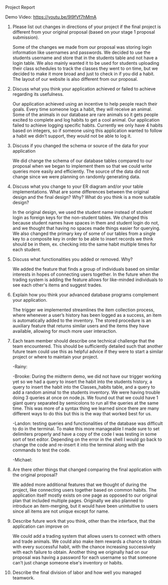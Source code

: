 Project Report 


Demo Video: https://youtu.be/9l9fVf7hMmA


1. Please list out changes in directions of your project if the final project is different from your original proposal (based on your stage 1 proposal submission).

    Some of the changes we made from our proposal was storing login information like usernames and passwords. We decided to use the students username and store that in the students table and not have a login table. We also mainly wanted it to be used for students uploading their class schedules to track the classes they went to on time, but we decided to make it more broad and just to check in if you did a habit. The layout of our website is also different from our proposal. 

2. Discuss what you think your application achieved or failed to achieve regarding its usefulness.

	Our application achieved using an incentive to help people reach their goals. Every time someone logs a habit, they will receive an animal. Some of the animals in our database are rare animals so it gets people excited to complete and log habits to get a cool animal. Our application failed to achieve logging specific habits. Currently we only have 4 habits based on integers, so if someone using this application wanted to follow a habit we didn’t support, they would not be able to log it. 

3. Discuss if you changed the schema or source of the data for your application

    We did change the schema of our database tables compared to our proposal when we began to implement them so that we could write queries more easily and efficiently. The source of the data did not change since we were planning on randomly generating data. 

4. Discuss what you change to your ER diagram and/or your table implementations. What are some differences between the original design and the final design? Why? What do you think is a more suitable design? 

    In the original design, we used the student name instead of student login as foreign keys for the non-student tables. We changed this because student names have spaces in them and student login do not, and we thought that having no spaces made things easier for querying. We also changed the primary key of some of our tables from a single key to a composite key in order to be able to insert records we think should be in them, ex. checking into the same habit multiple times for each student.

5. Discuss what functionalities you added or removed. Why?

    We added the feature that finds a group of individuals based on similar interests in hopes of connecting users together. In the future when the trading system is adding the feature allows for like-minded individuals to see each other's items and suggest trades.

6. Explain how you think your advanced database programs complement your application.

    The trigger we implemented streamlines the item collection process, where whenever a user’s history has been logged as a success, an item is automatically added to the inventory. The stored procedure is an auxiliary feature that returns similar users and the items they have available, allowing for much more user interaction.

7. Each team member should describe one technical challenge that the team encountered.  This should be sufficiently detailed such that another future team could use this as helpful advice if they were to start a similar project or where to maintain your project.

    -Rainy: 

    -Brooke: During the midterm demo, we did not have our trigger working yet so we had a query to insert the habit into the students history, a query to insert the habit into the Classes_habits table, and a query to add a random animal to the students inventory. We were having trouble doing 3 queries at once on node.js. We found out that we could have 1 giant query separated by semicolons to run all the queries at the same time. This was more of a syntax thing we learned since there are many different ways to do this but this is the way that worked best for us.

    -Landon: testing queries and functionalities of the database was difficult to do in the terminal. To make this more manageable I made sure to set delimiters properly and have a copy of the code I was testing in some sort of text editor. Depending on the error in the shell I would go back to change the code and re-insert it into the terminal along with the commands to test the code.
    
    -Michael: 

8. Are there other things that changed comparing the final application with the original proposal?

    We added more additional features that we thought of during the project, like connecting users together based on common habits. The application itself mostly exists on one page as opposed to our original plan that included multiple pages. Originally we also planned to introduce an item-merging, but it would have been unintuitive to users since all items are not unique except for name.

9. Describe future work that you think, other than the interface, that the application can improve on

    We could add a trading system that allows users to connect with others and trade animals. We could also make item rewards a chance to obtain with every successful habit, with the chance increasing successively with each failure to obtain. Another thing we originally had on our proposal was having a password for each username so that someone can’t just change someone else's inventory or habits. 

10. Describe the final division of labor and how well you managed teamwork. 

